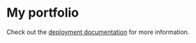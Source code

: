 # My portfolio

Check out the [deployment documentation](https://nuxt.com/docs/getting-started/deployment) for more information.
